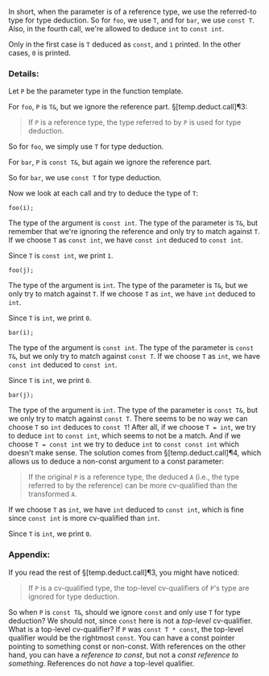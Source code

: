 In short, when the parameter is of a reference type, we use the referred-to type for type deduction. So for `foo`, we use `T`, and for `bar`, we use `const T`. Also, in the fourth call, we're allowed to deduce `int` to `const int`.

Only in the first case is `T` deduced as `const`, and `1` printed. In the other cases, `0` is printed.

### Details:

Let `P` be the parameter type in the function template.

For `foo`, `P` is `T&`, but we ignore the reference part. §[temp.deduct.call]¶3:
> If `P` is a reference type, the type referred to by `P` is used for type deduction.

So for `foo`, we simply use `T` for type deduction.

For `bar`, `P` is `const T&`, but again we ignore the reference part.

So for `bar`, we use `const T` for type deduction.


Now we look at each call and try to deduce the type of `T`:

```
foo(i);
```

The type of the argument is `const int`. The type of the parameter is `T&`, but remember that we're ignoring the reference and only try to match against `T`. If we choose `T` as `const int`, we have `const int` deduced to `const int`.

Since `T` is `const int`, we print `1`.


```
foo(j);
```

The type of the argument is `int`. The type of the parameter is `T&`, but we only try to match against `T`. If we choose `T` as `int`, we have `int` deduced to `int`.

Since `T` is `int`, we print `0`.

```
bar(i);
```

The type of the argument is `const int`. The type of the parameter is `const T&`, but we only try to match against `const T`. If we choose `T` as `int`, we have `const int` deduced to `const int`.

Since `T` is `int`, we print `0`.

```
bar(j);
```

The type of the argument is `int`. The type of the parameter is `const T&`, but we only try to match against `const T`. There seems to be no way we can choose `T` so `int` deduces to `const T`! After all, if we choose `T = int`, we try to deduce `int` to `const int`, which seems to not be a match. And if we choose `T = const int` we try to deduce `int` to `const const int` which doesn't make sense. The solution comes from §[temp.deduct.call]¶4, which allows us to deduce a non-const argument to a const parameter:

> If the original `P` is a reference type, the deduced `A` (i.e., the type referred to by the reference) can be more cv-qualified than the transformed `A`.

If we choose `T` as `int`, we have `int` deduced to `const int`, which is fine since `const int` is more cv-qualified than `int`.

Since `T` is `int`, we print `0`.


### Appendix:

If you read the rest of §[temp.deduct.call]¶3, you might have noticed:

> If `P` is a cv-qualified type, the top-level cv-qualifiers of `P`'s type are ignored for type deduction.

So when `P` is `const T&`, should we ignore `const` and only use `T` for type deduction? We should not, since `const` here is not a _top-level_ cv-qualifier. What is a top-level cv-qualifier? If `P` was `const T * const`, the top-level qualifier would be the rightmost `const`. You can have a const pointer pointing to something const or non-const. With references on the other hand, you can have a _reference to const_, but not a _const reference to something_. References do not _have_ a top-level qualifier.